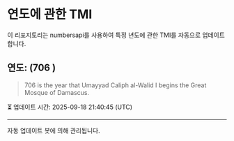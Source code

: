 
# 연도에 관한 TMI

이 리포지토리는 numbersapi를 사용하여 특정 년도에 관한 TMI를 자동으로 업데이트합니다.

## 연도: (706 )
> 706 is the year that Umayyad Caliph al-Walid I begins the Great Mosque of Damascus.

⏳ 업데이트 시간: 2025-09-18 21:40:45 (UTC)

---
자동 업데이트 봇에 의해 관리됩니다.
